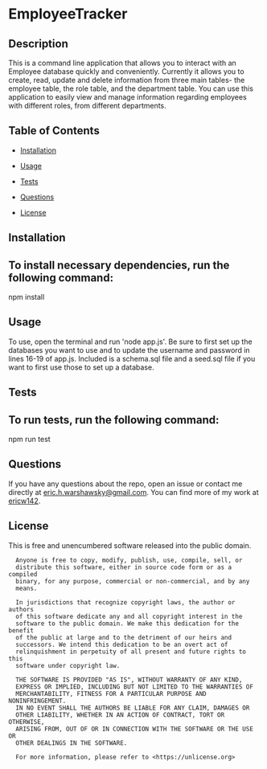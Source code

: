 # EmployeeTracker

## Description
This is a command line application that allows you to interact with an Employee database quickly and conveniently. Currently it allows you to create, read, update and delete information from three main tables- the employee table, the role table, and the department table. You can use this application to easily view and manage information regarding employees with different roles, from different departments.

## Table of Contents 

* [Installation](#installation)

* [Usage](#usage)

* [Tests](#tests)

* [Questions](#questions)

* [License](#license)

## Installation

To install necessary dependencies, run the following command:
---
npm install

## Usage
To use, open the terminal and run 'node app.js'. Be sure to first set up the databases you want to use and to update the username and password in lines 16-19 of app.js.
Included is a schema.sql file and a seed.sql file if you want to first use those to set up a database.

## Tests
To run tests, run the following command:
---
npm run test


## Questions

If you have any questions about the repo, open an issue or contact me directly at eric.h.warshawsky@gmail.com. 
You can find more of my work at [ericw142](https://github.com/ericw142/).

## License


This is free and unencumbered software released into the public domain.

      Anyone is free to copy, modify, publish, use, compile, sell, or
      distribute this software, either in source code form or as a compiled
      binary, for any purpose, commercial or non-commercial, and by any
      means.
      
      In jurisdictions that recognize copyright laws, the author or authors
      of this software dedicate any and all copyright interest in the
      software to the public domain. We make this dedication for the benefit
      of the public at large and to the detriment of our heirs and
      successors. We intend this dedication to be an overt act of
      relinquishment in perpetuity of all present and future rights to this
      software under copyright law.
      
      THE SOFTWARE IS PROVIDED "AS IS", WITHOUT WARRANTY OF ANY KIND,
      EXPRESS OR IMPLIED, INCLUDING BUT NOT LIMITED TO THE WARRANTIES OF
      MERCHANTABILITY, FITNESS FOR A PARTICULAR PURPOSE AND NONINFRINGEMENT.
      IN NO EVENT SHALL THE AUTHORS BE LIABLE FOR ANY CLAIM, DAMAGES OR
      OTHER LIABILITY, WHETHER IN AN ACTION OF CONTRACT, TORT OR OTHERWISE,
      ARISING FROM, OUT OF OR IN CONNECTION WITH THE SOFTWARE OR THE USE OR
      OTHER DEALINGS IN THE SOFTWARE.
      
      For more information, please refer to <https://unlicense.org>


